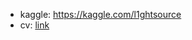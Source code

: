 * kaggle: https://kaggle.com/l1ghtsource
* cv: [link](https://drive.google.com/file/d/1AmVAcrJ8MjcA-c5Cac_LgVfbIs5OB3Wn/view?usp=sharing)
